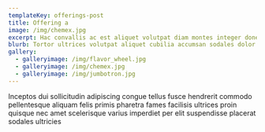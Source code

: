 ```yaml
---
templateKey: offerings-post
title: Offering a
image: /img/chemex.jpg
excerpt: Hac convallis ac est aliquet volutpat diam montes integer donec
blurb: Tortor ultrices volutpat aliquet cubilia accumsan sodales dolor cursus massa
gallery:
  - galleryimage: /img/flavor_wheel.jpg
  - galleryimage: /img/chemex.jpg
  - galleryimage: /img/jumbotron.jpg
---
```

Inceptos dui sollicitudin adipiscing congue tellus fusce hendrerit commodo pellentesque aliquam felis primis pharetra fames facilisis ultrices proin quisque nec amet scelerisque varius imperdiet per elit suspendisse placerat sodales ultricies
